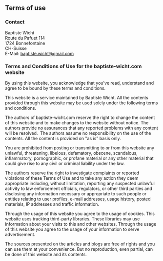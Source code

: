 ## Terms of use

### Contact

Baptiste Wicht   
Route du Pafuet 114   
1724 Bonnefontaine   
CH-Suisse   
E-Mail: baptiste.wicht@gmail.com

### Terms and Conditions of Use for the baptiste-wicht.com website

By using this website, you acknowledge that you've read, understand and agree to be bound by these terms and conditions.

This website is a service maintained by Baptiste Wicht. All the contents provided through this website may be used solely under the following terms and conditions.

The authors of baptiste-wicht.com reserve the right to change the content of this website and to make changes to the website without notice. The authors provide no assurances that any reported problems with any content will be resolved.  The authors assume no responsibility on the use of the contents. All the content is provided on "as is" basis only.

You are prohibited from posting or transmitting to or from this website any unlawful, threatening, libelous, defamatory, obscene, scandalous, inflammatory, pornographic, or profane material or any other material that could give rise to any civil or criminal liability under the law.

The authors reserve the right to investigate complaints or reported violations of these Terms of Use and to take any action they deem appropriate including, without limitation, reporting any suspected unlawful activity to law enforcement officials, regulators, or other third parties and disclosing any information necessary or appropriate to such people or entities relating to user profiles, e-mail addresses, usage history, posted materials, IP addresses and traffic information.

Through the usage of this website you agree to the usage of cookies. This website uses tracking third-party libraries. These libraries may use information about your visits to this and other websites. Through the usage of this website you agree to the usage of your information to serve advertisement.

The sources presented on the articles and blogs are free of rights and you can use them at your convenience. But no reproduction, even partial, can be done of this website and its contents.